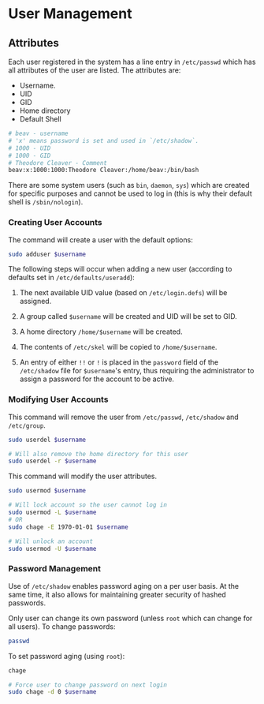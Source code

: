 # User Management

## Attributes

Each user registered in the system has a line entry in `/etc/passwd` which has all attributes of the user are listed. The attributes are:

- Username.
- UID
- GID
- Home directory
- Default Shell

```bash
# beav - username
# 'x' means password is set and used in `/etc/shadow`.
# 1000 - UID
# 1000 - GID
# Theodore Cleaver - Comment
beav:x:1000:1000:Theodore Cleaver:/home/beav:/bin/bash
```

There are some system users (such as `bin`, `daemon`, `sys`) which are created for specific purposes and cannot be used to log in (this is why their default shell is `/sbin/nologin`).

### Creating User Accounts

The command will create a user with the default options:

```bash
sudo adduser $username
```

The following steps will occur when adding a new user (according to defaults set in `/etc/defaults/useradd`):

1) The next available UID value (based on `/etc/login.defs`) will be assigned.

2) A group called `$username` will be created and UID will be set to GID.

3) A home directory `/home/$username` will be created.

4) The contents of `/etc/skel` will be copied to `/home/$username`.  

5) An entry of either `!!` or `!` is placed in the `password` field of the `/etc/shadow` file for `$username`'s entry, thus requiring the administrator to assign a password for the account to be active.

### Modifying User Accounts

This command will remove the user from `/etc/passwd`, `/etc/shadow` and `/etc/group`.

```bash
sudo userdel $username

# Will also remove the home directory for this user
sudo userdel -r $username 
```

This command will modify the user attributes.

```bash
sudo usermod $username

# Will lock account so the user cannot log in
sudo usermod -L $username
# OR
sudo chage -E 1970-01-01 $username

# Will unlock an account
sudo usermod -U $username
```

### Password Management

Use of `/etc/shadow` enables password aging on a per user basis. At the same time, it also allows for maintaining greater security of hashed passwords.

Only user can change its own password (unless `root` which can change for all users).
To change passwords:

```bash
passwd
```

To set password aging (using `root`):

```bash
chage

# Force user to change password on next login
sudo chage -d 0 $username
```
